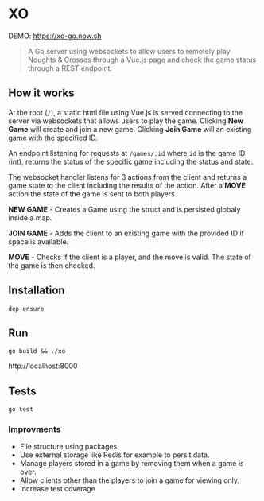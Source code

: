 # XO

DEMO: https://xo-go.now.sh

> A Go server using websockets to allow users to remotely play Noughts & Crosses through a Vue.js page and check the game status through a REST endpoint.

## How it works

At the root (`/`), a static html file using Vue.js is served connecting to the server via websockets that allows users to play the game. Clicking **New Game** will create and join a new game. Clicking **Join Game** will an existing game with the specified ID.

An endpoint listening for requests at `/games/:id` where `id` is the game ID (int), returns the status of the specific game including the status and state.

The websocket handler listens for 3 actions from the client and returns a game state to the client including the results of the action. After a **MOVE** action the state of the game is sent to both players.

**NEW GAME** - Creates a Game using the struct and is persisted globaly inside a map.

**JOIN GAME** - Adds the client to an existing game with the provided ID if space is available.

**MOVE** - Checks if the client is a player, and the move is valid. The state of the game is then checked.

## Installation

```
dep ensure
```

## Run

```
go build && ./xo
```
http://localhost:8000

## Tests

```
go test
```

### Improvments

- File structure using packages
- Use external storage like Redis for example to persit data.
- Manage players stored in a game by removing them when a game is over.
- Allow clients other than the players to join a game for viewing only.
- Increase test coverage
